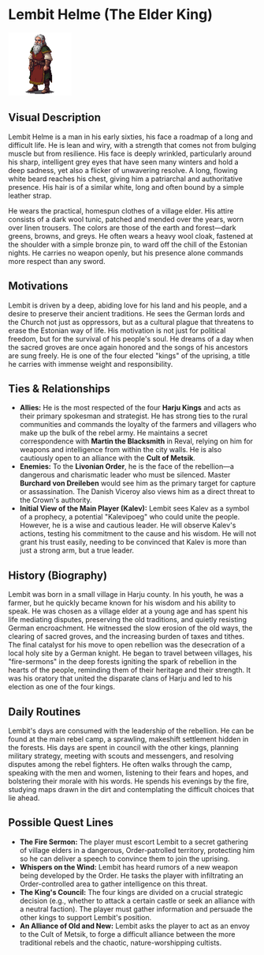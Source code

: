 
# Lembit Helme (The Elder King)

![](./lembit_helme.png)

## Visual Description
Lembit Helme is a man in his early sixties, his face a roadmap of a long and difficult life. He is lean and wiry, with a strength that comes not from bulging muscle but from resilience. His face is deeply wrinkled, particularly around his sharp, intelligent grey eyes that have seen many winters and hold a deep sadness, yet also a flicker of unwavering resolve. A long, flowing white beard reaches his chest, giving him a patriarchal and authoritative presence. His hair is of a similar white, long and often bound by a simple leather strap.

He wears the practical, homespun clothes of a village elder. His attire consists of a dark wool tunic, patched and mended over the years, worn over linen trousers. The colors are those of the earth and forest—dark greens, browns, and greys. He often wears a heavy wool cloak, fastened at the shoulder with a simple bronze pin, to ward off the chill of the Estonian nights. He carries no weapon openly, but his presence alone commands more respect than any sword.

## Motivations
Lembit is driven by a deep, abiding love for his land and his people, and a desire to preserve their ancient traditions. He sees the German lords and the Church not just as oppressors, but as a cultural plague that threatens to erase the Estonian way of life. His motivation is not just for political freedom, but for the survival of his people's soul. He dreams of a day when the sacred groves are once again honored and the songs of his ancestors are sung freely. He is one of the four elected "kings" of the uprising, a title he carries with immense weight and responsibility.

## Ties & Relationships
- **Allies:** He is the most respected of the four **Harju Kings** and acts as their primary spokesman and strategist. He has strong ties to the rural communities and commands the loyalty of the farmers and villagers who make up the bulk of the rebel army. He maintains a secret correspondence with **Martin the Blacksmith** in Reval, relying on him for weapons and intelligence from within the city walls. He is also cautiously open to an alliance with the **Cult of Metsik**.
- **Enemies:** To the **Livonian Order**, he is the face of the rebellion—a dangerous and charismatic leader who must be silenced. Master **Burchard von Dreileben** would see him as the primary target for capture or assassination. The Danish Viceroy also views him as a direct threat to the Crown's authority.
- **Initial View of the Main Player (Kalev):** Lembit sees Kalev as a symbol of a prophecy, a potential "Kalevipoeg" who could unite the people. However, he is a wise and cautious leader. He will observe Kalev's actions, testing his commitment to the cause and his wisdom. He will not grant his trust easily, needing to be convinced that Kalev is more than just a strong arm, but a true leader.

## History (Biography)
Lembit was born in a small village in Harju county. In his youth, he was a farmer, but he quickly became known for his wisdom and his ability to speak. He was chosen as a village elder at a young age and has spent his life mediating disputes, preserving the old traditions, and quietly resisting German encroachment. He witnessed the slow erosion of the old ways, the clearing of sacred groves, and the increasing burden of taxes and tithes. The final catalyst for his move to open rebellion was the desecration of a local holy site by a German knight. He began to travel between villages, his "fire-sermons" in the deep forests igniting the spark of rebellion in the hearts of the people, reminding them of their heritage and their strength. It was his oratory that united the disparate clans of Harju and led to his election as one of the four kings.

## Daily Routines
Lembit's days are consumed with the leadership of the rebellion. He can be found at the main rebel camp, a sprawling, makeshift settlement hidden in the forests. His days are spent in council with the other kings, planning military strategy, meeting with scouts and messengers, and resolving disputes among the rebel fighters. He often walks through the camp, speaking with the men and women, listening to their fears and hopes, and bolstering their morale with his words. He spends his evenings by the fire, studying maps drawn in the dirt and contemplating the difficult choices that lie ahead.

## Possible Quest Lines
- **The Fire Sermon:** The player must escort Lembit to a secret gathering of village elders in a dangerous, Order-patrolled territory, protecting him so he can deliver a speech to convince them to join the uprising.
- **Whispers on the Wind:** Lembit has heard rumors of a new weapon being developed by the Order. He tasks the player with infiltrating an Order-controlled area to gather intelligence on this threat.
- **The King's Council:** The four kings are divided on a crucial strategic decision (e.g., whether to attack a certain castle or seek an alliance with a neutral faction). The player must gather information and persuade the other kings to support Lembit's position.
- **An Alliance of Old and New:** Lembit asks the player to act as an envoy to the Cult of Metsik, to forge a difficult alliance between the more traditional rebels and the chaotic, nature-worshipping cultists.
